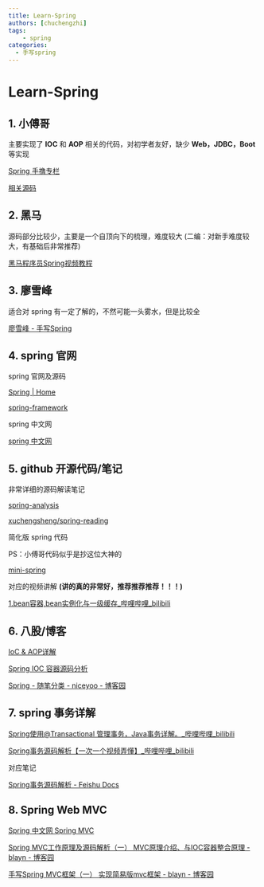 ```yaml
---
title: Learn-Spring
authors: [chuchengzhi]
tags: 
    - spring
categories:
  - 手写spring
---
```


# Learn-Spring

## **1. 小傅哥**

主要实现了 **IOC** 和 **AOP** 相关的代码，对初学者友好，缺少 **Web，JDBC，Boot** 等实现

[Spring 手撸专栏](https://bugstack.cn/md/spring/develop-spring/2021-05-16-%E7%AC%AC1%E7%AB%A0%EF%BC%9A%E5%BC%80%E7%AF%87%E4%BB%8B%E7%BB%8D%EF%BC%8C%E6%89%8B%E5%86%99Spring%E8%83%BD%E7%BB%99%E4%BD%A0%E5%B8%A6%E6%9D%A5%E4%BB%80%E4%B9%88%EF%BC%9F.html)

[相关源码](https://github.com/fuzhengwei/small-spring)

## **2. 黑马**

源码部分比较少，主要是一个自顶向下的梳理，难度较大 (二编：对新手难度较大，有基础后非常推荐)

[黑马程序员Spring视频教程](https://www.bilibili.com/video/BV1P44y1N7QG/?vd_source=dff8e8da3e782503dba2b80a888e026c&p=19)

## **3. 廖雪峰**

适合对 spring 有一定了解的，不然可能一头雾水，但是比较全

[廖雪峰  - 手写Spring](https://liaoxuefeng.com/books/summerframework/introduction/index.html)

## **4. spring 官网**

spring 官网及源码

[Spring | Home](https://spring.io/)

[spring-framework](https://github.com/spring-projects/spring-framework)

spring 中文网

[spring 中文网](https://springdoc.cn/docs/)

## **5. github 开源代码/笔记**

非常详细的源码解读笔记

[spring-analysis](https://github.com/seaswalker/spring-analysis?tab=readme-ov-file)

[xuchengsheng/spring-reading](https://github.com/xuchengsheng/spring-reading)

简化版 spring 代码

PS：小傅哥代码似乎是抄这位大神的

[mini-spring](https://github.com/DerekYRC/mini-spring?tab=readme-ov-file)

对应的视频讲解 **(讲的真的非常好，推荐推荐推荐！！！)**

[1.bean容器,bean实例化与一级缓存_哔哩哔哩_bilibili](https://www.bilibili.com/video/BV1nb4y1A7YJ/?vd_source=dff8e8da3e782503dba2b80a888e026c)

## **6. 八股/博客**

[IoC & AOP详解](https://javaguide.cn/system-design/framework/spring/ioc-and-aop.html)

[Spring IOC 容器源码分析](https://javadoop.com/post/spring-ioc)

[Spring - 随笔分类 - niceyoo - 博客园](https://www.cnblogs.com/niceyoo/category/1195458.html)

## **7. spring 事务详解**

[Spring使用@Transactional 管理事务，Java事务详解。_哔哩哔哩_bilibili](https://www.bilibili.com/video/BV1eV411u7cg/?vd_source=dff8e8da3e782503dba2b80a888e026c)

[Spring事务源码解析【一次一个视频弄懂】_哔哩哔哩_bilibili](https://www.bilibili.com/video/BV1fu411V77w/?vd_source=dff8e8da3e782503dba2b80a888e026c)

对应笔记

[‌﻿⁤﻿⁣​​﻿​⁡‍​​​﻿⁤﻿‬‌‍‌‌‬​‌⁤​​⁢‌‬​⁣‍​​﻿⁡​⁣​﻿​‌​​⁣⁡⁤‌Spring事务源码解析 - Feishu Docs](https://d9bp4nr5ye.feishu.cn/wiki/OJdiwdYeXirkdBk3NV8c5evrnmh)

## **8. Spring Web MVC**

[Spring 中文网 Spring MVC](https://springdoc.cn/spring/web.html#spring-web)

[Spring MVC工作原理及源码解析（一） MVC原理介绍、与IOC容器整合原理 - blayn - 博客园](https://www.cnblogs.com/blayn/p/14721250.html)

[手写Spring MVC框架（一） 实现简易版mvc框架 - blayn - 博客园](https://www.cnblogs.com/blayn/p/14716142.html)
